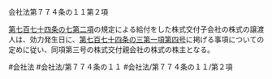 会社法第７７４条の１１第２項

[第七百七十四条の七第二項](会社法＿＿＿＿第７７４条の７第２項)の規定による給付をした株式交付子会社の株式の譲渡人は、効力発生日に、[第七百七十四条の三第一項第四号](会社法＿＿＿＿第７７４条の３第１項第４号)に掲げる事項についての定めに従い、同項第三号の株式交付親会社の株式の株主となる。

#会社法
#会社法/第７７４条の１１
#会社法/第７７４条の１１/第２項
